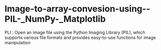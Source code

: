 # Image-to-array-convesion-using--PIL-_NumPy-_Matplotlib
PLI : Open an image file using the Python Imaging Library (PIL), which supports various file formats and provides easy-to-use functions for image manipulation
